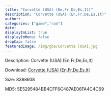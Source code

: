 ```yaml
---
title: "Corvette (USA) (En,Fr,De,Es,It)"
description: "Corvette (USA) (En,Fr,De,Es,It)"
author: 
categories: ["game","rom"]
date: 
displayInList: true
displayInMenu: false
dropCap: false
featuredImage: /img/gba/Corvette [USA].jpg
---
```


Description: Corvette (USA) (En,Fr,De,Es,It)

Download: <a style="text-decoration:underline;" href="https://mega.nz/#!yCIGxSQS!5VePnsqmmu9GR-EO-gLyEtJbmJaQ3VsB2XGJ1qUsxhE" target = "_blank" rel = "nofollow" > Corvette (USA) (En,Fr,De,Es,It)</a>

Size: 8388608

MD5: 5E5295484BB4CFF6C487AE06FA4C4C69

